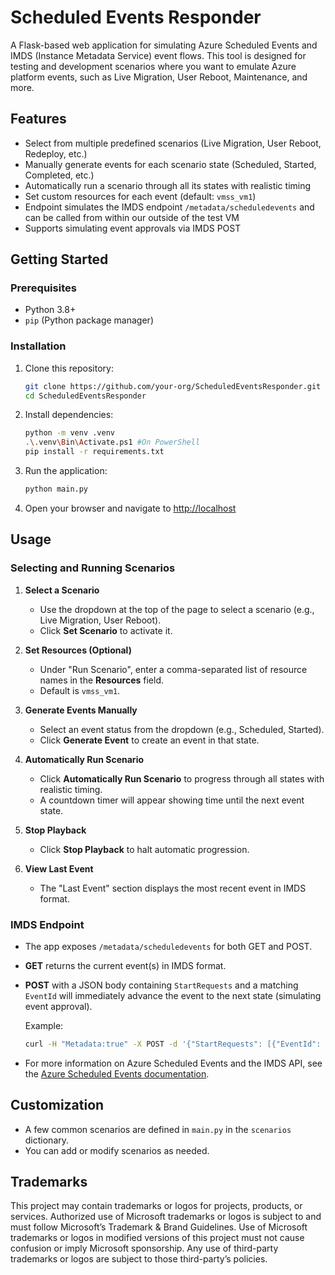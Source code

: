 # Scheduled Events Responder

A Flask-based web application for simulating Azure Scheduled Events and IMDS (Instance Metadata Service) event flows. This tool is designed for testing and development scenarios where you want to emulate Azure platform events, such as Live Migration, User Reboot, Maintenance, and more.

## Features

- Select from multiple predefined scenarios (Live Migration, User Reboot, Redeploy, etc.)
- Manually generate events for each scenario state (Scheduled, Started, Completed, etc.)
- Automatically run a scenario through all its states with realistic timing
- Set custom resources for each event (default: `vmss_vm1`)
- Endpoint simulates the IMDS endpoint `/metadata/scheduledevents` and can be called from  within our outside of the test  VM  
- Supports simulating event approvals  via IMDS POST 

## Getting Started

### Prerequisites

- Python 3.8+
- `pip` (Python package manager)

### Installation

1. Clone this repository:
    ```sh
    git clone https://github.com/your-org/ScheduledEventsResponder.git
    cd ScheduledEventsResponder
    ```

2. Install dependencies:
    ```sh
    python -m venv .venv    
    .\.venv\Bin\Activate.ps1 #On PowerShell
    pip install -r requirements.txt
    ```

3. Run the application:
    ```sh
    python main.py
    ```

4. Open your browser and navigate to [http://localhost](http://localhost)

## Usage

### Selecting and Running Scenarios

1. **Select a Scenario**
    - Use the dropdown at the top of the page to select a scenario (e.g., Live Migration, User Reboot).
    - Click **Set Scenario** to activate it.

2. **Set Resources (Optional)**
    - Under "Run Scenario", enter a comma-separated list of resource names in the **Resources** field.
    - Default is `vmss_vm1`.

3. **Generate Events Manually**
    - Select an event status from the dropdown (e.g., Scheduled, Started).
    - Click **Generate Event** to create an event in that state.

4. **Automatically Run Scenario**
    - Click **Automatically Run Scenario** to progress through all states with realistic timing.
    - A countdown timer will appear showing time until the next event state.

5. **Stop Playback**
    - Click **Stop Playback** to halt automatic progression.

6. **View Last Event**
    - The "Last Event" section displays the most recent event in IMDS format.

### IMDS Endpoint

- The app exposes `/metadata/scheduledevents` for both GET and POST.
- **GET** returns the current event(s) in IMDS format.
- **POST** with a JSON body containing `StartRequests` and a matching `EventId` will immediately advance the event to the next state (simulating event approval).

    Example:
    ```sh
    curl -H "Metadata:true" -X POST -d '{"StartRequests": [{"EventId": "YOUR_EVENT_ID"}]}' http://localhost:5000/metadata/scheduledevents?api-version=2020-07-01
    ```

- For more information on Azure Scheduled Events and the IMDS API, see the [Azure Scheduled Events documentation](https://learn.microsoft.com/en-us/azure/virtual-machines/windows/scheduled-events).

## Customization

- A few common scenarios are defined in `main.py` in the `scenarios` dictionary.
- You can add or modify scenarios as needed. 

## Trademarks 

This project may contain trademarks or logos for projects, products, or services. Authorized use of Microsoft trademarks or logos is subject to and must follow Microsoft’s Trademark & Brand Guidelines. Use of Microsoft trademarks or logos in modified versions of this project must not cause confusion or imply Microsoft sponsorship. Any use of third-party trademarks or logos are subject to those third-party’s policies.